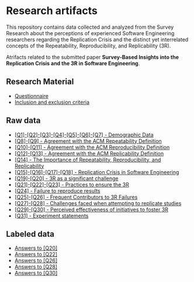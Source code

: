 # Research artifacts

This repository contains data collected and analyzed from the Survey Research about the perceptions of experienced Software Engineering researchers regarding the Replication Crisis and the distinct yet interrelated concepts of the Repeatability, Reproducibility, and Replicability (3R).

Atrifacts related to the submitted paper **Survey-Based Insights into the Replication Crisis and the 3R in Software Engineering**.

## Research Material
- [Questionnaire](data/RMQuestionnaire.md)
- [Inclusion and exclusion criteria](data/RMCriteria.md)


## Raw data
- [[Q1]-[Q2]-[Q3]-[Q4]-[Q5]-[Q6]-[Q7] - Demographic Data](data/DemographicData.md)
- [[Q8]-[Q9] - Agreement with the ACM Repeatability Definition](data/Q08Q09.md)
- [[Q10]-[Q11] - Agreement with the ACM Reproducibility Definition](data/Q10Q11.md)
- [[Q12]-[Q13] - Agreement with the ACM Replicability Definition](data/Q12Q13.md)
- [[Q14] - The Importance of Repeatability, Reproducibility, and Replicability](data/Q14.md)
- [[Q15]-[Q16]-[Q17]-[Q18] - Replication Crisis in Software Engineering](data/Q15Q16Q17Q18.md)
- [[Q19]-[Q20] - 3R as a significant challenge](data/Q19Q20.md)
- [[Q21]-[Q22]-[Q23] - Practices to ensure the 3R](data/Q21Q22Q23.md)
- [[Q24] - Failure to reproduce results](data/Q24.md)
- [[Q25]-[Q26] - Frequent Contributors to 3R Failures](data/Q25Q26.md)
- [[Q27]-[Q28] - Challenges faced when attempting to replicate studies](data/Q27Q28.md)
- [[Q29]-[Q30] - Perceived effectiveness of initiatives to foster 3R](data/Q29Q30.md)
- [[Q31] - Experiment statements](data/Q31.md)

## Labeled data
- [Answers to [Q20]](data/LabeledQ20.md)
- [Answers to [Q22]](data/LabeledQ22.md)
- [Answers to [Q26]](data/LabeledQ26.md)
- [Answers to [Q28]](data/LabeledQ28.md)
- [Answers to [Q30]](data/LabeledQ30.md)


